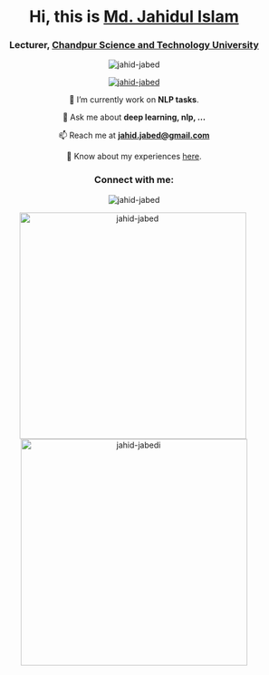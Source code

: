 <h1 align="center">Hi, this is  <a href="https://jahid-jabed.github.io/">Md. Jahidul Islam</a></h1>
<h3 align="center">Lecturer, <a href="https://cstu.ac.bd/">Chandpur Science and Technology University</a></h3>

<p align="center"> <img src="https://komarev.com/ghpvc/?username=jahid-jabed&label=Profile%20views&color=0e75b6&style=flat" alt="jahid-jabed" /> </p>

<p align="center"> <a href="https://github.com/jahid-jabed"><img src="https://github-profile-trophy.vercel.app/?username=jahid-jabed" alt="jahid-jabed" /></a> </p>
<p align="center">
  🌱 I’m currently work on <b>NLP tasks</b>.
</p>
<p align="center">
  💬 Ask me about <b>deep learning, nlp, ...</b>
</p>
<p align="center">
  📫 Reach me at <a href="mailto:jahid.jabed@gmail.com" target=_blanck><b>jahid.jabed@gmail.com</b></a>
</p>
<p align="center">
📄 Know about my experiences <a href="https://jahid-jabed.github.io/" target=_blank>here</a>.
</p>
<h3 align="center">Connect with me:</h3>
<p align="center">


<p align="center"><img align="center" src="https://github-readme-stats.vercel.app/api/top-langs?username=jahid-jabed&show_icons=true&locale=en&layout=compact" alt="jahid-jabed" /></p>
<p align="center"><img align="center" width="400" src="https://github-readme-stats.vercel.app/api?username=jahid-jabed&show_icons=true&locale=en" alt="jahid-jabed" />&nbsp;<img align="center" width="400" src="https://github-readme-streak-stats.herokuapp.com/?user=jahid-jabed&" alt="jahid-jabedi" /></p>

